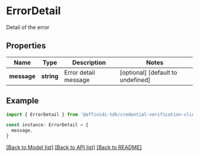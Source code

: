 # ErrorDetail

Detail of the error

## Properties

| Name        | Type       | Description          | Notes                             |
| ----------- | ---------- | -------------------- | --------------------------------- |
| **message** | **string** | Error detail message | [optional] [default to undefined] |

## Example

```typescript
import { ErrorDetail } from '@affinidi-tdk/credential-verification-client'

const instance: ErrorDetail = {
  message,
}
```

[[Back to Model list]](../README.md#documentation-for-models) [[Back to API list]](../README.md#documentation-for-api-endpoints) [[Back to README]](../README.md)

